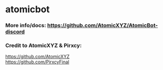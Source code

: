 # atomicbot

### More info/docs: https://github.com/AtomicXYZ/AtomicBot-discord

### Credit to AtomicXYZ & Pirxcy:
https://github.com/AtomicXYZ <br>
https://github.com/PirxcyFinal
